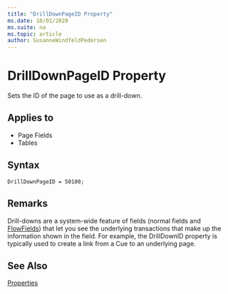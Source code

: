 ```yaml
---
title: "DrillDownPageID Property"
ms.date: 10/01/2020
ms.suite: na
ms.topic: article
author: SusanneWindfeldPedersen
---
```


# DrillDownPageID Property

Sets the ID of the page to use as a drill-down.  
  
## Applies to  
  
- Page Fields  
- Tables  

<!--  //NAV
> [!IMPORTANT]  
>  This property is not supported on Repeater controls on pages when it is displayed in the [!INCLUDE[nav_web](includes/nav_web_md.md)].  
--> 

## Syntax

```AL
DrillDownPageID = 50100;
```

## Remarks  

Drill-downs are a system-wide feature of fields (normal fields and [FlowFields](../devenv-flowfields.md)) that let you see the underlying transactions that make up the information shown in the field. For example, the DrillDownID property is typically used to create a link from a Cue to an underlying page.  
  
## See Also  

[Properties](devenv-properties.md)
